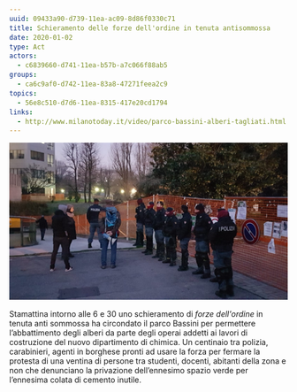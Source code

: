 ```yaml
---
uuid: 09433a90-d739-11ea-ac09-8d86f0330c71
title: Schieramento delle forze dell'ordine in tenuta antisommossa
date: 2020-01-02
type: Act
actors:
  - c6839660-d741-11ea-b57b-a7c066f88ab5
groups:
  - ca6c9af0-d742-11ea-83a8-47271feea2c9
topics:
  - 56e8c510-d7d6-11ea-8315-417e20cd1794
links:
  - http://www.milanotoday.it/video/parco-bassini-alberi-tagliati.html
---
```

![Schieramento delle Forze dell'Ordine al Parco Bassini](../../static/media/events/09433a90-d739-11ea-ac09-8d86f0330c71/2020-01-02-polizia.jpg "Schieramento delle Forze dell'Ordine al Parco Bassini")

Stamattina intorno alle 6 e 30 uno schieramento di *forze dell'ordine* in tenuta anti sommossa ha circondato il parco Bassini per permettere l’abbattimento degli alberi da parte degli operai addetti ai lavori di costruzione del nuovo dipartimento di chimica. Un centinaio tra polizia, carabinieri, agenti in borghese pronti ad usare la forza per fermare la protesta di una ventina di persone tra studenti, docenti, abitanti della zona e non che denunciano la privazione dell’ennesimo spazio verde per l’ennesima colata di cemento inutile.